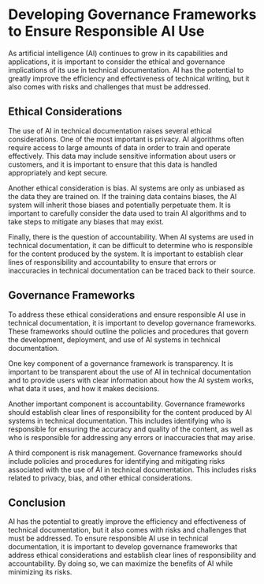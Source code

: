 Developing Governance Frameworks to Ensure Responsible AI Use
==============================================================================================================================

As artificial intelligence (AI) continues to grow in its capabilities and applications, it is important to consider the ethical and governance implications of its use in technical documentation. AI has the potential to greatly improve the efficiency and effectiveness of technical writing, but it also comes with risks and challenges that must be addressed.

Ethical Considerations
----------------------

The use of AI in technical documentation raises several ethical considerations. One of the most important is privacy. AI algorithms often require access to large amounts of data in order to train and operate effectively. This data may include sensitive information about users or customers, and it is important to ensure that this data is handled appropriately and kept secure.

Another ethical consideration is bias. AI systems are only as unbiased as the data they are trained on. If the training data contains biases, the AI system will inherit those biases and potentially perpetuate them. It is important to carefully consider the data used to train AI algorithms and to take steps to mitigate any biases that may exist.

Finally, there is the question of accountability. When AI systems are used in technical documentation, it can be difficult to determine who is responsible for the content produced by the system. It is important to establish clear lines of responsibility and accountability to ensure that errors or inaccuracies in technical documentation can be traced back to their source.

Governance Frameworks
---------------------

To address these ethical considerations and ensure responsible AI use in technical documentation, it is important to develop governance frameworks. These frameworks should outline the policies and procedures that govern the development, deployment, and use of AI systems in technical documentation.

One key component of a governance framework is transparency. It is important to be transparent about the use of AI in technical documentation and to provide users with clear information about how the AI system works, what data it uses, and how it makes decisions.

Another important component is accountability. Governance frameworks should establish clear lines of responsibility for the content produced by AI systems in technical documentation. This includes identifying who is responsible for ensuring the accuracy and quality of the content, as well as who is responsible for addressing any errors or inaccuracies that may arise.

A third component is risk management. Governance frameworks should include policies and procedures for identifying and mitigating risks associated with the use of AI in technical documentation. This includes risks related to privacy, bias, and other ethical considerations.

Conclusion
----------

AI has the potential to greatly improve the efficiency and effectiveness of technical documentation, but it also comes with risks and challenges that must be addressed. To ensure responsible AI use in technical documentation, it is important to develop governance frameworks that address ethical considerations and establish clear lines of responsibility and accountability. By doing so, we can maximize the benefits of AI while minimizing its risks.
